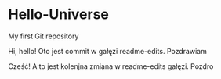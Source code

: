 # Hello-Universe
My first Git repository

Hi, hello!
Oto jest commit w gałęzi readme-edits.
Pozdrawiam

Cześć!
A to jest kolenjna zmiana w readme-edits gałęzi.
Pozdro
